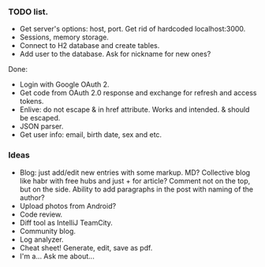 ### TODO list.

* Get server's options: host, port. Get rid of hardcoded localhost:3000.
* Sessions, memory storage.
* Connect to H2 database and create tables.
* Add user to the database. Ask for nickname for new ones?

Done:

* Login with Google OAuth 2.
* Get code from OAuth 2.0 response and exchange for refresh and access tokens.
* Enlive: do not escape & in href attribute. Works and intended. & should be
  escaped.
* JSON parser.
* Get user info: email, birth date, sex and etc.

### Ideas
* Blog: just add/edit new entries with some markup. MD?
  Collective blog like habr with free hubs and just + for article?
  Comment not on the top, but on the side.
  Ability to add paragraphs in the post with naming of the author?
* Upload photos from Android?
* Code review.
* Diff tool as IntelliJ TeamCity.
* Community blog.
* Log analyzer.
* Cheat sheet! Generate, edit, save as pdf.
* I'm a... Ask me about...
